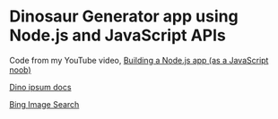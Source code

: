 # Dinosaur Generator app using Node.js and JavaScript APIs

Code from my YouTube video, [Building a Node.js app (as a JavaScript noob)](https://www.youtube.com/watch?v=wYALykLb5oY)

[Dino ipsum docs](https://rapidapi.com/alexnormand/api/dino-ipsum)

[Bing Image Search](https://rapidapi.com/microsoft-azure-org-microsoft-cognitive-services/api/bing-image-search1/)
